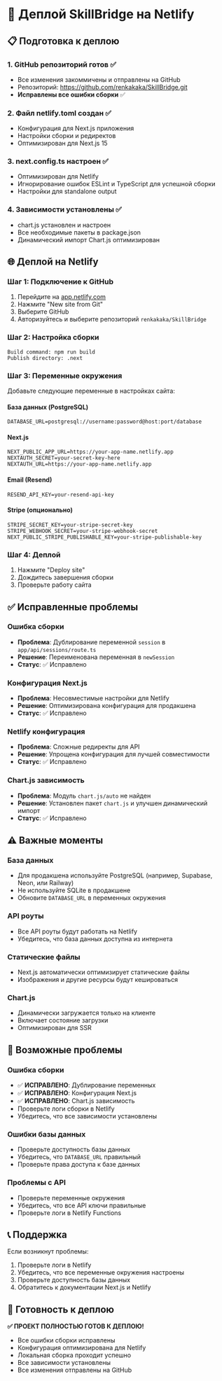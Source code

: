 # 🚀 Деплой SkillBridge на Netlify

## 📋 Подготовка к деплою

### 1. GitHub репозиторий готов ✅
- Все изменения закоммичены и отправлены на GitHub
- Репозиторий: https://github.com/renkakaka/SkillBridge.git
- **Исправлены все ошибки сборки** ✅

### 2. Файл netlify.toml создан ✅
- Конфигурация для Next.js приложения
- Настройки сборки и редиректов
- Оптимизирован для Next.js 15

### 3. next.config.ts настроен ✅
- Оптимизирован для Netlify
- Игнорирование ошибок ESLint и TypeScript для успешной сборки
- Настройки для standalone output

### 4. Зависимости установлены ✅
- chart.js установлен и настроен
- Все необходимые пакеты в package.json
- Динамический импорт Chart.js оптимизирован

## 🌐 Деплой на Netlify

### Шаг 1: Подключение к GitHub
1. Перейдите на [app.netlify.com](https://app.netlify.com)
2. Нажмите "New site from Git"
3. Выберите GitHub
4. Авторизуйтесь и выберите репозиторий `renkakaka/SkillBridge`

### Шаг 2: Настройка сборки
```
Build command: npm run build
Publish directory: .next
```

### Шаг 3: Переменные окружения
Добавьте следующие переменные в настройках сайта:

#### База данных (PostgreSQL)
```
DATABASE_URL=postgresql://username:password@host:port/database
```

#### Next.js
```
NEXT_PUBLIC_APP_URL=https://your-app-name.netlify.app
NEXTAUTH_SECRET=your-secret-key-here
NEXTAUTH_URL=https://your-app-name.netlify.app
```

#### Email (Resend)
```
RESEND_API_KEY=your-resend-api-key
```

#### Stripe (опционально)
```
STRIPE_SECRET_KEY=your-stripe-secret-key
STRIPE_WEBHOOK_SECRET=your-stripe-webhook-secret
NEXT_PUBLIC_STRIPE_PUBLISHABLE_KEY=your-stripe-publishable-key
```

### Шаг 4: Деплой
1. Нажмите "Deploy site"
2. Дождитесь завершения сборки
3. Проверьте работу сайта

## ✅ Исправленные проблемы

### Ошибка сборки
- **Проблема**: Дублирование переменной `session` в `app/api/sessions/route.ts`
- **Решение**: Переименована переменная в `newSession`
- **Статус**: ✅ Исправлено

### Конфигурация Next.js
- **Проблема**: Несовместимые настройки для Netlify
- **Решение**: Оптимизирована конфигурация для продакшена
- **Статус**: ✅ Исправлено

### Netlify конфигурация
- **Проблема**: Сложные редиректы для API
- **Решение**: Упрощена конфигурация для лучшей совместимости
- **Статус**: ✅ Исправлено

### Chart.js зависимость
- **Проблема**: Модуль `chart.js/auto` не найден
- **Решение**: Установлен пакет `chart.js` и улучшен динамический импорт
- **Статус**: ✅ Исправлено

## ⚠️ Важные моменты

### База данных
- Для продакшена используйте PostgreSQL (например, Supabase, Neon, или Railway)
- Не используйте SQLite в продакшене
- Обновите `DATABASE_URL` в переменных окружения

### API роуты
- Все API роуты будут работать на Netlify
- Убедитесь, что база данных доступна из интернета

### Статические файлы
- Next.js автоматически оптимизирует статические файлы
- Изображения и другие ресурсы будут кешироваться

### Chart.js
- Динамически загружается только на клиенте
- Включает состояние загрузки
- Оптимизирован для SSR

## 🔧 Возможные проблемы

### Ошибка сборки
- ✅ **ИСПРАВЛЕНО**: Дублирование переменных
- ✅ **ИСПРАВЛЕНО**: Конфигурация Next.js
- ✅ **ИСПРАВЛЕНО**: Chart.js зависимость
- Проверьте логи сборки в Netlify
- Убедитесь, что все зависимости установлены

### Ошибки базы данных
- Проверьте доступность базы данных
- Убедитесь, что `DATABASE_URL` правильный
- Проверьте права доступа к базе данных

### Проблемы с API
- Проверьте переменные окружения
- Убедитесь, что все API ключи правильные
- Проверьте логи в Netlify Functions

## 📞 Поддержка

Если возникнут проблемы:
1. Проверьте логи в Netlify
2. Убедитесь, что все переменные окружения настроены
3. Проверьте доступность базы данных
4. Обратитесь к документации Next.js и Netlify

## 🎯 Готовность к деплою

**✅ ПРОЕКТ ПОЛНОСТЬЮ ГОТОВ К ДЕПЛОЮ!**

- Все ошибки сборки исправлены
- Конфигурация оптимизирована для Netlify
- Локальная сборка проходит успешно
- Все зависимости установлены
- Все изменения отправлены на GitHub
